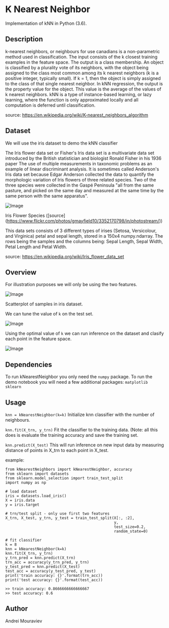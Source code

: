 # K Nearest Neighbor

Implementation of kNN in Python (3.6).


## Description

k-nearest neighbors, or neighbours for use  canadians is a non-parametric method used in  classification. The input consists of the k closest training examples in the feature space. The output is a class membership. An object is classified by a plurality vote of its neighbors, with the object being assigned to the class most common among its k nearest neighbors (k is a positive integer, typically small). If k = 1, then the object is simply assigned to the class of that single nearest neighbor.
In kNN regression, the output is the property value for the object. This value is the average of the values of k nearest neighbors. kNN is a type of instance-based learning, or lazy learning, where the function is only approximated locally and all computation is deferred until classification.

source: https://en.wikipedia.org/wiki/K-nearest_neighbors_algorithm

## Dataset


We will use the iris dataset to demo the kNN classifier

The Iris flower data set or Fisher's Iris data set is a multivariate data set introduced by the British statistician and biologist Ronald Fisher in his 1936 paper The use of multiple measurements in taxonomic problems as an example of linear discriminant analysis. It is sometimes called Anderson's Iris data set because Edgar Anderson collected the data to quantify the morphologic variation of Iris flowers of three related species. Two of the three species were collected in the Gaspé Peninsula "all from the same pasture, and picked on the same day and measured at the same time by the same person with the same apparatus".

![Image](https://github.com/amourav/kNearestNeighbor/blob/readme/readme_imgs/iris.PNG)

Iris Flower Species ([source] (https://www.flickr.com/photos/gmayfield10/3352170798/in/photostream/))


This data sets consists of 3 different types of irises (Setosa, Versicolour, and Virginica) petal and sepal length, stored in a 150x4 numpy.ndarray. The rows being the samples and the columns being: Sepal Length, Sepal Width, Petal Length and Petal Width.

source: https://en.wikipedia.org/wiki/Iris_flower_data_set


## Overview
For illustration purposes we will only be using the two features.

![Image](https://github.com/amourav/kNearestNeighbor/blob/readme/readme_imgs/scatter1.png)

Scatterplot of samples in iris dataset.

We can tune the value of `k` on the test set.

![Image](https://github.com/amourav/kNearestNeighbor/blob/readme/readme_imgs/tune_k.png)

Using the optimal value of `k` we can run inference on the dataset and clasify each point in the feature space.

![Image](https://github.com/amourav/kNearestNeighbor/blob/readme/readme_imgs/scatter2.png)



## Dependencies

To run kNearestNeighbor you only need the `numpy` package.
To run the demo notebook you will need a few additional packages:
`matplotlib`
`sklearn`


## Usage

`knn = kNearestNeighbor(k=k)` Initialize knn classifier with the number of neighbours.

`knn.fit(X_trn, y_trn)` Fit the classifier to the training data. (Note: all this does is evaluate the training accuracy and save the training set.

`knn.predict(X_test)` This will run inference on new input data by measuring distance of points in X_trn to each point in X_test.

example:

```
from kNearestNeighbors import kNearestNeighbor, accuracy
from sklearn import datasets
from sklearn.model_selection import train_test_split
import numpy as np

# load dataset
iris = datasets.load_iris()
X = iris.data
y = iris.target

# trn/test split - only use first two features
X_trn, X_test, y_trn, y_test = train_test_split(X[:, :2],
                                                y,
                                                test_size=0.2,
                                                random_state=0)

# fit classifier
k = 8
knn = kNearestNeighbor(k=k)
knn.fit(X_trn, y_trn)
y_trn_pred = knn.predict(X_trn)
trn_acc = accuracy(y_trn_pred, y_trn)
y_test_pred = knn.predict(X_test)
test_acc = accuracy(y_test_pred, y_test)
print('train accuracy: {}'.format(trn_acc))
print('test accuracy: {}'.format(test_acc))

>> train accuracy: 0.8666666666666667
>> test accuracy: 0.6
```


## Author

Andrei Mouraviev